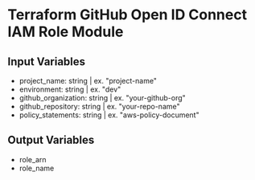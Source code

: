 # Terraform GitHub Open ID Connect IAM Role Module

## Input Variables

- project_name: string | ex. "project-name"
- environment: string | ex. "dev"
- github_organization: string | ex. "your-github-org"
- github_repository: string | ex. "your-repo-name"
- policy_statements: string | ex. "aws-policy-document"

## Output Variables

- role_arn
- role_name

